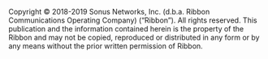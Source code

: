 Copyright © 2018-2019 Sonus Networks, Inc. (d.b.a. Ribbon Communications Operating Company) (“Ribbon”). All rights reserved. This publication and the information contained herein is the property of the Ribbon and may not be copied, reproduced or distributed in any form or by any means without the prior written permission of Ribbon. 
